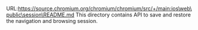URL:https://source.chromium.org/chromium/chromium/src/+/main:ios\web\public\session\README.md
This directory contains API to save and restore the navigation and browsing session.

